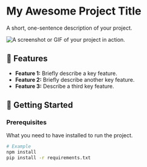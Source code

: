 # My Awesome Project Title

A short, one-sentence description of your project.

![A screenshot or GIF of your project in action.](link-to-your-image.png)

## 🌟 Features

* **Feature 1:** Briefly describe a key feature.
* **Feature 2:** Briefly describe another key feature.
* **Feature 3:** Describe a third key feature.

## 🚀 Getting Started

### Prerequisites

What you need to have installed to run the project.

```bash
# Example
npm install
pip install -r requirements.txt

